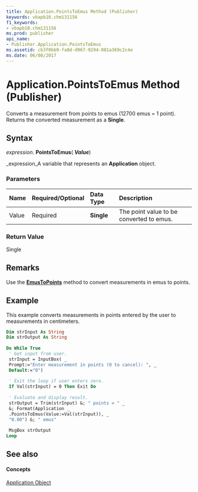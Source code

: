 ```yaml
---
title: Application.PointsToEmus Method (Publisher)
keywords: vbapb10.chm131156
f1_keywords:
- vbapb10.chm131156
ms.prod: publisher
api_name:
- Publisher.Application.PointsToEmus
ms.assetid: cb3f0bb9-fa0d-d967-9294-081a369c2c4e
ms.date: 06/08/2017
---
```



# Application.PointsToEmus Method (Publisher)

Converts a measurement from points to emus (12700 emus = 1 point). Returns the converted measurement as a  **Single**.


## Syntax

 _expression_. **PointsToEmus**( **_Value_**)

 _expression_A variable that represents an  **Application** object.


### Parameters



|**Name**|**Required/Optional**|**Data Type**|**Description**|
|:-----|:-----|:-----|:-----|
|Value|Required| **Single**|The point value to be converted to emus.|

### Return Value

Single


## Remarks

Use the  **[EmusToPoints](Publisher.Application.EmusToPoints.md)** method to convert measurements in emus to points.


## Example

This example converts measurements in points entered by the user to measurements in centimeters.


```vb
Dim strInput As String 
Dim strOutput As String 
 
Do While True 
 ' Get input from user. 
 strInput = InputBox( _ 
 Prompt:="Enter measurement in points (0 to cancel): ", _ 
 Default:="0") 
 
 ' Exit the loop if user enters zero. 
 If Val(strInput) = 0 Then Exit Do 
 
 ' Evaluate and display result. 
 strOutput = Trim(strInput) &; " points = " _ 
 &; Format(Application _ 
 .PointsToEmus(Value:=Val(strInput)), _ 
 "0.00") &; " emus" 
 
 MsgBox strOutput 
Loop 

```


## See also


#### Concepts


 [Application Object](Publisher.Application.md)

